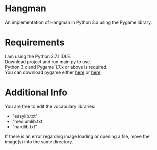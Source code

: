# Hangman
An implementation of Hangman in Python 3.x using the Pygame library.

# Requirements
I am using the Python 3.7.1 IDLE.\
Download project and run main.py to use.\
Python 3.x and Pygame 1.7.x or above is required.\
You can download pygame either [here](https://www.pygame.org/download.shtml) or [here](https://bitbucket.org/pygame/pygame/downloads/).

# Additional Info
You are free to edit the vocabulary libraries:
- "easylib.txt"
- "mediumlib.txt
- "hardlib.txt"

If there is an error regarding image loading or opening a file, move the image(s) into the same directory.
